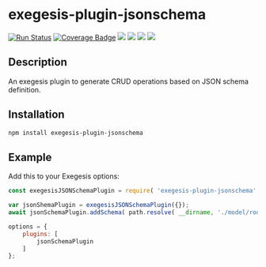 # exegesis-plugin-jsonschema

[![Run Status](https://api.shippable.com/projects/5c3011d2302eb707003b9ffe/badge?branch=master)]()
[![Coverage Badge](https://api.shippable.com/projects/5c3011d2302eb707003b9ffe/coverageBadge?branch=master)]()
![](https://img.shields.io/github/issues/phil-mitchell/exegesis-plugin-jsonschema.svg)
![](https://img.shields.io/github/license/phil-mitchell/exegesis-plugin-jsonschema.svg)
![](https://img.shields.io/node/v/exegesis-plugin-jsonschema.svg)
![](https://img.shields.io/npm/dependency-version/exegesis-plugin-jsonschema/swagger-ui-express.svg)

## Description

An exegesis plugin to generate CRUD operations based on JSON schema definition.

## Installation

```sh
npm install exegesis-plugin-jsonschema
```

## Example

Add this to your Exegesis options:

```js
const exegesisJSONSchemaPlugin = require( 'exegesis-plugin-jsonschema' );

var jsonShemaPlugin = exegesisJSONSchemaPlugin({});
await jsonSchemaPlugin.addSchema( path.resolve( __dirname, './model/root.json' ) );

options = {
    plugins: [
        jsonSchemaPlugin
    ]
};
```
